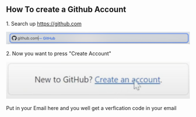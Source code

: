 <h2>How To create a Github Account</h2>
<p>1. Search up <a href="https://github.com">https://github.com</a></p>
<img src="Screenshot 2024-07-27 at 3.23.50 PM.png" alt="Girl in a jacket">
<p>2. Now you want to press "Create Account"</p>
<img src="Screenshot 2024-07-27 at 3.21.19 PM.png" alt="Girl in a jacket">
<p>Put in your Email here and you well get a verfication code in your email</p>

